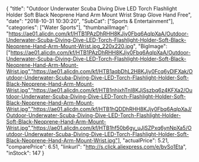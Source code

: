 {
	"title": "Outdoor Underwater Scuba Diving Dive LED Torch Flashlight Holder Soft Black Neoprene Hand Arm Mount Wrist Strap Glove Hand Free",
	"date": "2018-10-31 10:30:20",
	"SubCat": ["Sports & Entertainment"],
	"categories": ["Water Sports"],
	"thumbnailImage": "https://ae01.alicdn.com/kf/HTB1PAzDhRHH8KJjy0Fbq6AqlpXaA/Outdoor-Underwater-Scuba-Diving-Dive-LED-Torch-Flashlight-Holder-Soft-Black-Neoprene-Hand-Arm-Mount-Wrist.jpg_220x220.jpg",
	"BigImage": ["https://ae01.alicdn.com/kf/HTB1PAzDhRHH8KJjy0Fbq6AqlpXaA/Outdoor-Underwater-Scuba-Diving-Dive-LED-Torch-Flashlight-Holder-Soft-Black-Neoprene-Hand-Arm-Mount-Wrist.jpg","https://ae01.alicdn.com/kf/HTB1aqbDhL2H8KJjy0Fcq6yDlFXak/Outdoor-Underwater-Scuba-Diving-Dive-LED-Torch-Flashlight-Holder-Soft-Black-Neoprene-Hand-Arm-Mount-Wrist.jpg","https://ae01.alicdn.com/kf/HTB1nhjxhTnI8KJjSszbq6z4KFXa2/Outdoor-Underwater-Scuba-Diving-Dive-LED-Torch-Flashlight-Holder-Soft-Black-Neoprene-Hand-Arm-Mount-Wrist.jpg","https://ae01.alicdn.com/kf/HTB1hQDDhRHH8KJjy0Fbq6AqlpXaJ/Outdoor-Underwater-Scuba-Diving-Dive-LED-Torch-Flashlight-Holder-Soft-Black-Neoprene-Hand-Arm-Mount-Wrist.jpg","https://ae01.alicdn.com/kf/HTB1hf50b6gy_uJjSZPxq6ynNpXa5/Outdoor-Underwater-Scuba-Diving-Dive-LED-Torch-Flashlight-Holder-Soft-Black-Neoprene-Hand-Arm-Mount-Wrist.jpg"],
	"actualPrice": 5.21,
	"comparePrice": 6.51,
	"linkurl": "http://s.click.aliexpress.com/e/bvSo1Eta",
	"inStock": 147
}
